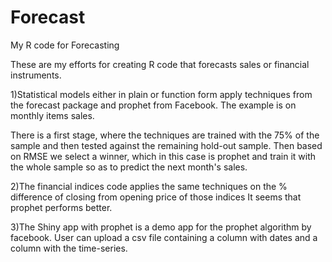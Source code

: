 # Forecast
My R code for Forecasting

These are my efforts for creating R code that forecasts sales or financial instruments.

1)Statistical models either in plain or function form apply techniques from the forecast package and prophet from Facebook.
The example is on monthly items sales.

There is a first stage, where the techniques are trained with the 75% of the sample and then tested against the remaining hold-out sample.
Then based on RMSE we select a winner, which in this case is prophet and train it with the whole sample so as to predict the next month's sales.

2)The financial indices code applies the same techniques on the % difference of closing from opening price of those indices
It seems that prophet performs better.

3)The Shiny app with prophet is a demo app for the prophet algorithm by facebook. User can upload a csv file containing a column with dates and a column with the time-series.
